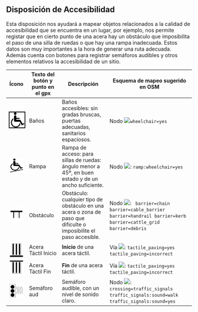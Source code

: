 ## Disposición de Accesibilidad
Esta disposición nos ayudará a mapear objetos relacionados a la calidad de accesibilidad que se encuentra en un lugar, por ejemplo, nos permite registar que en cierto punto de una acera hay un obstáculo que imposibilita el paso de una silla de ruedas o que hay una rampa inadecuada. Estos datos son muy importantes a la hora de generar una ruta adecuada. Además cuenta con botones para registrar semáforos audibles y otros elementos relativos la accesibilidad de un sitio.

| Ícono  | Texto del botón y punto en el gpx  | Descripción   | Esquema de mapeo sugerido en OSM   |
|--------|------------------------------------|---------------|------------------------------------|
|<img src="https://github.com/EmmanuelAB/Pruebas/blob/master/negros/ba%C3%B1os.png?raw=true" width="100" heigth="100" style="border: 2px solid black;">| Baños |Baños accesibles: sin gradas bruscas, puertas adecuadas, sanitarios espaciosos.|    Nodo ![](https://wiki.openstreetmap.org/w/images/2/20/Mf_node.svg)`wheelchair=yes `| 
|<img src="https://github.com/EmmanuelAB/Pruebas/blob/master/negros/rampa.png?raw=true" width="100" heigth="100">   | Rampa  | Rampa de acceso: para sillas de ruedas: ángulo menor a 45º, en buen estado y de un ancho suficiente.|Nodo ![](https://wiki.openstreetmap.org/w/images/2/20/Mf_node.svg): `ramp:wheelchair=yes`|
|<img src="https://github.com/EmmanuelAB/Pruebas/blob/master/negros/obstaculo.png?raw=true" width="100" heigth="100">  | Obstáculo  | Obstáculo: cualquier tipo de obstáculo en una acera o zona de paso que dificulte o imposibilite el paso accesible.  | Nodo ![](https://wiki.openstreetmap.org/w/images/2/20/Mf_node.svg): ` barrier=chain barrier=cable_barrier  barrier=handrail barrier=kerb barrier=cattle_grid barrier=debris`|
|<img src="https://github.com/EmmanuelAB/Pruebas/blob/master/negros/touch_inicio.png?raw=true" width="100" heigth="100">|  Acera Táctil Inicio | **Inicio** de una acera táctil.| Vía ![](https://wiki.openstreetmap.org/w/images/0/0f/Mf_area.svg): `tactile_paving=yes tactile_paving=incorrect`  |
|<img src="https://github.com/EmmanuelAB/Pruebas/blob/master/negros/touch_fin.png?raw=true" width="100" heigth="100">  |  Acera Táctil Fin | **Fin** de una acera táctil.  | Vía ![](https://wiki.openstreetmap.org/w/images/0/0f/Mf_area.svg): `tactile_paving=yes tactile_paving=incorrect`|
|<img src="https://github.com/EmmanuelAB/Pruebas/blob/master/negros/semaforo.png?raw=true" width="100" heigth="100">| Semáforo aud  | Semáforo audible, con un nivel de sonido claro.|Nodo ![](https://wiki.openstreetmap.org/w/images/2/20/Mf_node.svg): ` crossing=traffic_signals  traffic_signals:sound=walk traffic_signals:sound=yes` |

